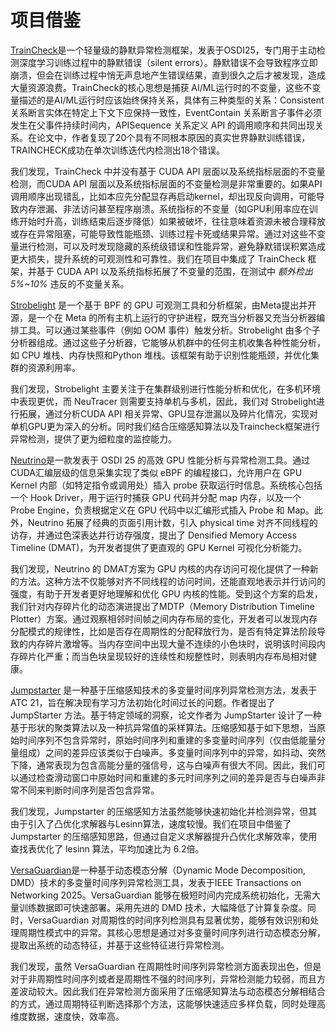 # 项目借鉴
[TrainCheck](https://www.usenix.org/conference/osdi25/presentation/jiang])是一个轻量级的静默异常检测框架，发表于OSDI25，专门用于主动检测深度学习训练过程中的静默错误（silent errors）。静默错误不会导致程序立即崩溃，但会在训练过程中悄无声息地产生错误结果，直到很久之后才被发现，造成大量资源浪费。TrainCheck的核心思想是捕获 AI/ML运行时的不变量，这些不变量描述的是AI/ML运行时应该始终保持关系，具体有三种类型的关系：Consistent 关系断言实体在特定上下文下应保持一致性，EventContain 关系断言子事件必须发生在父事件持续时间内，APISequence 关系定义 API 的调用顺序和共同出现关系。在论文中，作者复现了20个具有不同根本原因的真实世界静默训练错误，TRAINCHECK成功在单次训练迭代内检测出18个错误。

我们发现，TrainCheck 中并没有基于 CUDA API 层面以及系统指标层面的不变量检测，而CUDA API 层面以及系统指标层面的不变量检测是非常重要的。如果API调用顺序出现错乱，比如本应先分配显存再启动kernel，却出现反向调用，可能导致内存泄漏、非法访问甚至程序崩溃。系统指标的不变量（如GPU利用率应在训练开始时升高，训练结束后逐步降低）如果被破坏，往往意味着资源未被合理释放或存在异常阻塞，可能导致性能瓶颈、训练过程卡死或结果异常。通过对这些不变量进行检测，可以及时发现隐藏的系统级错误和性能异常，避免静默错误积累造成更大损失，提升系统的可观测性和可靠性。我们在项目中集成了 TrainCheck 框架，并基于 CUDA API 以及系统指标拓展了不变量的范围，在测试中 *额外检出5%\~10%* 违反的不变量关系。

[Strobelight](https://github.com/facebookincubator/strobelight) 是一个基于 BPF 的 GPU 可观测工具和分析框架，由Meta提出并开源，是一个在 Meta 的所有主机上运行的守护进程，既充当分析器又充当分析器编排工具。可以通过某些事件（例如 OOM 事件）触发分析。Strobelight 由多个子分析器组成。通过这些子分析器，它能够从机群中的任何主机收集各种性能分析，如 CPU 堆栈、内存快照和Python 堆栈。该框架有助于识别性能瓶颈，并优化集群的资源利用率。

我们发现，Strobelight 主要关注于在集群级别进行性能分析和优化，在多机环境中表现更优，而 NeuTracer 则需要支持单机与多机，因此，我们对 Strobelight进行拓展，通过分析CUDA API 相关异常、GPU显存泄漏以及碎片化情况，实现对单机GPU更为深入的分析。同时我们结合压缩感知算法以及Traincheck框架进行异常检测，提供了更为细粒度的监控能力。

[Neutrino](https://open-neutrino.github.io)是一款发表于 OSDI 25 的高效 GPU 性能分析与异常检测工具。通过CUDA汇编层级的信息采集实现了类似 eBPF 的编程接口，允许用户在 GPU Kernel 内部（如特定指令或调用处）插入 probe 获取运行时信息。系统核心包括一个 Hook Driver，用于运行时捕获 GPU 代码并分配 map 内存，以及一个 Probe Engine，负责根据定义在 GPU 代码中以汇编形式插入 Probe 和 Map。此外，Neutrino 拓展了经典的页面引用计数，引入 physical time 对齐不同线程的访存，并通过色深表达并行访存强度，提出了 Densified Memory Access Timeline (DMAT)，为开发者提供了更直观的 GPU Kernel 可视化分析能力。

我们发现，Neutrino 的 DMAT方案为 GPU 内核的内存访问可视化提供了一种新的方法。这种方法不仅能够对齐不同线程的访问时间，还能直观地表示并行访问的强度，有助于开发者更好地理解和优化 GPU 内核的性能。受到这个方案的启发，我们针对内存碎片化的动态演进提出了MDTP（Memory Distribution Timeline Plotter）方案。通过观察相邻时间帧之间内存布局的变化，开发者可以发现内存分配模式的规律性，比如是否存在周期性的分配释放行为，是否有特定算法阶段导致的内存碎片激增等。当内存空间中出现大量不连续的小色块时，说明该时间段内存碎片化严重；而当色块呈现较好的连续性和规整性时，则表明内存布局相对健康。


[Jumpstarter](https://www.usenix.org/conference/atc21/presentation/ma) 是一种基于压缩感知技术的多变量时间序列异常检测方法，发表于ATC 21，旨在解决现有学习方法初始化时间过长的问题。作者提出了 JumpStarter 方法。基于特定领域的洞察，论文作者为 JumpStarter 设计了一种基于形状的聚类算法以及一种抗异常值的采样算法。压缩感知基于如下思想，当原始时间序列不包含异常时，原始时间序列和重建的多变量时间序列（仅由低能量分量组成）之间的差异应该类似于白噪声。多变量时间序列中的异常，如抖动、突然下降，通常表现为包含高能分量的强信号，这与白噪声有很大不同。因此，我们可以通过检查滑动窗口中原始时间和重建的多元时间序列之间的差异是否与白噪声非常不同来判断时间序列是否包含异常。

我们发现，Jumpstarter 的压缩感知方法虽然能够快速初始化并检测异常，但其由于引入了凸优化求解器与Lesinn算法，速度较慢。我们在项目中借鉴了 Jumpstarter 的压缩感知思路，但通过自定义求解器提升凸优化求解效率，使用查找表优化了 lesinn 算法，平均加速比为 6.2倍。

[VersaGuardian](https://github.com/AIOps-Lab-NKU/VersaGuardian)是一种基于动态模态分解（Dynamic Mode Decomposition, DMD）技术的多变量时间序列异常检测工具，发表于IEEE Transactions on Networking 2025。VersaGuardian 能够在极短时间内完成系统初始化，无需大量训练数据即可快速部署。采用先进的 DMD 技术，大幅降低了计算复杂度。同时，VersaGuardian 对周期性的时间序列检测具有显著优势，能够有效识别和处理周期性模式中的异常。其核心思想是通过对多变量时间序列进行动态模态分解，提取出系统的动态特征，并基于这些特征进行异常检测。

我们发现，虽然 VersaGuardian 在周期性时间序列异常检测方面表现出色，但是对于非周期性时间序列或者是周期性不强的时间序列，异常检测能力较弱，而且方差波动较大。因此我们在异常检测方面采用了压缩感知算法与动态模态分解相结合的方式，通过周期特征判断选择那个方法，这能够快速适应多样负载，同时处理高维度数据，速度快，效率高。
